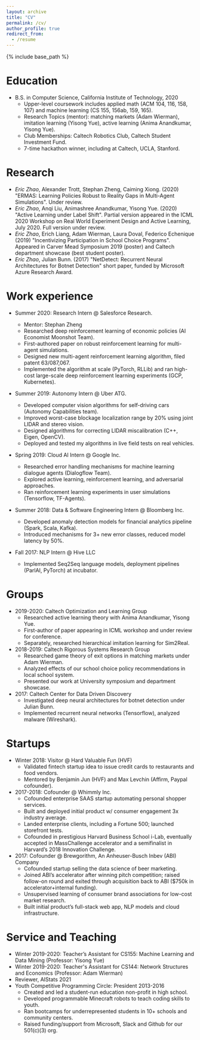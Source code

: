 ```yaml
---
layout: archive
title: "CV"
permalink: /cv/
author_profile: true
redirect_from:
  - /resume
---
```


{% include base_path %}

Education
======
* B.S. in Computer Science, California Institute of Technology, 2020
  * Upper-level coursework includes applied math (ACM 104, 116, 158, 107) and machine learning (CS 155, 156ab, 159, 165).
  * Research Topics (mentor): matching markets (Adam Wierman), imitation learning (Yisong Yue), active learning (Anima Anandkumar, Yisong Yue).
  * Club Memberships: Caltech Robotics Club, Caltech Student Investment Fund.
  * 7-time hackathon winner, including at Caltech, UCLA, Stanford.

Research
======
* *Eric Zhao*, Alexander Trott, Stephan Zheng, Caiming Xiong. (2020) "ERMAS: Learning Policies Robust to Reality Gaps in Multi-Agent Simulations". Under review.
* *Eric Zhao*, Anqi Liu, Animashree Anandkumar, Yisong Yue. (2020) "Active Learning under Label Shift". Partial version appeared in the ICML 2020 Workshop on Real World Experiment Design and Active Learning, July 2020. Full version under review.
* *Eric Zhao*, Erich Liang, Adam Wierman, Laura Doval, Federico Echenique (2019) "Incentivizing Participation in School Choice Programs". Appeared in Carver Mead Symposium 2019 (poster) and Caltech department showcase (best student poster).
* *Eric Zhao*, Julian Bunn. (2017) "NetDetect: Recurrent Neural Architectures for Botnet Detection" short paper, funded by Microsoft Azure Research Award.

Work experience
======
* Summer 2020: Research Intern @ Salesforce Research.
  * Mentor: Stephan Zheng 
  * Researched deep reinforcement learning of economic policies (AI Economist Moonshot Team).
  * First-authored paper on robust reinforcement learning for multi-agent simulations.
  * Designed new multi-agent reinforcement learning algorithm, filed patent 63/087,067.
  * Implemented the algorithm at scale (PyTorch, RLLib) and ran high-cost large-scale deep reinforcement learning experiments (GCP, Kubernetes). 

* Summer 2019: Autonomy Intern @ Uber ATG.
  * Developed computer vision algorithms for self-driving cars (Autonomy Capabilities team).
  * Improved worst-case blockage localization range by 20% using joint LIDAR and stereo vision.
  * Designed algorithms for correcting LIDAR miscalibration (C++, Eigen, OpenCV).
  * Deployed and tested my algorithms in live field tests on real vehicles.

* Spring 2019: Cloud AI Intern @ Google Inc.
  * Researched error handling mechanisms for machine learning dialogue agents (Dialogflow Team).
  * Explored active learning, reinforcement learning, and adversarial approaches.
  * Ran reinforcement learning experiments in user simulations (Tensorflow, TF-Agents).

* Summer 2018: Data \& Software Engineering Intern @ Bloomberg Inc. 
  * Developed anomaly detection models for financial analytics pipeline (Spark, Scala, Kafka).
  * Introduced mechanisms for 3+ new error classes, reduced model latency by 50%.

* Fall 2017: NLP Intern @ Hive LLC
  * Implemented Seq2Seq language models, deployment pipelines (ParlAI, PyTorch) at incubator.

Groups
======
* 2019-2020: Caltech Optimization and Learning Group
  * Researched active learning theory with Anima Anandkumar, Yisong Yue.
  * First-author of paper appearing in ICML workshop and under review for conference.
  * Separately, researched hierarchical imitation learning for Sim2Real.
* 2018-2019: Caltech Rigorous Systems Research Group
  * Researched game theory of exit options in matching markets under Adam Wierman.
  * Analyzed effects of our school choice policy recommendations in local school system.
  * Presented our work at University symposium and department showcase.
* 2017: Caltech Center for Data Driven Discovery
  * Investigated deep neural architectures for botnet detection under Julian Bunn.
  * Implemented recurrent neural networks (Tensorflow), analyzed malware (Wireshark).

Startups
======
* Winter 2018: Visitor @ Hard Valuable Fun (HVF)
  * Validated fintech startup idea to issue credit cards to restaurants and food vendors.
  * Mentored by Benjamin Jun (HVF) and Max Levchin (Affirm, Paypal cofounder).
* 2017-2018: Cofounder @ Whimmly Inc.
  * Cofounded enterprise SAAS startup automating personal shopper services.
  * Built and deployed initial product w/ consumer engagement 3x industry average.
  * Landed enterprise clients, including a Fortune 500; launched storefront tests.
  * Cofounded in prestigious Harvard Business School i-Lab, eventually accepted in MassChallenge accelerator and a semifinalist in Harvard’s 2018 Innovation Challenge.
* 2017: Cofounder @ Brewgorithm, An Anheuser-Busch Inbev (ABI) Company
  * Cofounded startup selling the data science of beer marketing.
  * Joined ABI’s accelerator after winning pitch competition; raised follow-on round and
exited through acquisition back to ABI ($750k in accelerator+internal funding).
  * Unsupervised learning of consumer brand associations for low-cost market research.
  * Built initial product’s full-stack web app, NLP models and cloud infrastructure.

Service and Teaching
======
* Winter 2019-2020: Teacher’s Assistant for CS155: Machine Learning and Data Mining (Professor: Yisong Yue)
* Winter 2019-2020: Teacher's Assistant for CS144: Network Structures and Economics (Professor: Adam Wierman)
* Reviewer, AIStats 2021
* Youth Competitive Programming Circle: President 2013-2016
  * Created and led a student-run education non-profit in high school.
  * Developed programmable Minecraft robots to teach coding skills to youth.
  * Ran bootcamps for underrepresented students in 10+ schools and community centers.
  * Raised funding/support from Microsoft, Slack and Github for our 501(c)(3) org.
